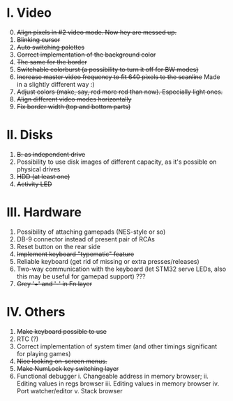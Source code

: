 I. Video
========
0. ~~Align pixels in #2 video mode. Now hey are messed up.~~
1. ~~Blinking cursor~~
2. ~~Auto switching palettes~~
3. ~~Correct implementation of the background color~~
4. ~~The same for the border~~
5. ~~Switchable colorburst (a possibility to turn it off for BW modes)~~
6. ~~Increase master video frequency to fit 640 pixels to the scanline~~ Made in a slightly different way :)
7. ~~Adjust colors (make, say, red more red than now). Especially light ones.~~
8. ~~Align different video modes horizontally~~
9. ~~Fix border width (top and bottom parts)~~

II. Disks
=========
1. ~~B: as independent drive~~
2. Possibility to use disk images of different capacity, as it's possible on physical drives
3. ~~HDD (at least one)~~
4. ~~Activity LED~~

III. Hardware
=============
1. Possibility of attaching gamepads (NES-style or so)
2. DB-9 connector instead of present pair of RCAs
3. Reset button on the rear side
4. ~~Implement keyboard "typematic" feature~~
5. Reliable keyboard (get rid of missing or extra presses/releases)
6. Two-way communication with the keyboard (let STM32 serve LEDs, also this may be useful for gamepad support) ???
7. ~~Grey '+' and '-' in Fn layer~~

IV. Others
===========
1. ~~Make keyboard possible to use~~
2. RTC (?)
3. Correct implementation of system timer (and other timings significant for playing games)
4. ~~Nice looking on-screen menus.~~
5. ~~Make NumLock key switching layer~~
6. Functional debugger
  i. Changeable address in memory browser;
  ii. Editing values in regs browser
  iii. Editing values in memory browser
  iv. Port watcher/editor
  v. Stack browser 

